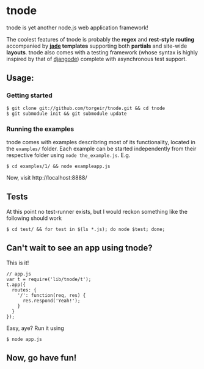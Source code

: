 tnode
===

tnode is yet another node.js web application framework!

The coolest features of tnode is probably the **regex** and **rest-style routing** accompanied by **[jade](http://github.com/masylum/jade) templates** supporting both **partials** and site-wide **layouts**. tnode also comes with a testing framework (whose syntax is highly inspired by that of [djangode](http://github.com/simonw/djangode/)) complete with asynchronous test support.


## Usage:

### Getting started

    $ git clone git://github.com/torgeir/tnode.git && cd tnode
    $ git submodule init && git submodule update
                                                                                       
### Running the examples

tnode comes with examples describring most of its functionality, located in the `examples/` folder. Each example can be started independently from their respective folder using `node the_example.js`. E.g.

    $ cd examples/1/ && node exampleapp.js

Now, visit http://localhost:8888/
                                            
## Tests                                    

At this point no test-runner exists, but I would reckon something like the following should work

    $ cd test/ && for test in $(ls *.js); do node $test; done;

## Can't wait to see an app using tnode?

This is it!

    // app.js
    var t = require('lib/tnode/t');
    t.app({
	  routes: {
		'/': function(req, res) {
		  res.respond('Yeah!');
	    }
	  }
	});

Easy, aye? Run it using
                           
    $ node app.js

## Now, go have fun!